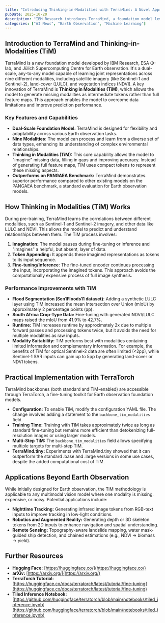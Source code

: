 ```yaml
---
title: "Introducing Thinking-in-Modalities with TerraMind: A Novel Approach to Foundation Models"
pubDate: 2025-10-20
description: "IBM Research introduces TerraMind, a foundation model leveraging 'Thinking in Modalities' (TiM) to enhance Earth observation analysis by generating missing data representations."
categories: ["AI News", "Earth Observation", "Machine Learning"]
---
```


## Introduction to TerraMind and Thinking-in-Modalities (TiM)

TerraMind is a new foundation model developed by IBM Research, ESA Φ-lab, and Jülich Supercomputing Centre for Earth observation. It's a dual-scale, any-to-any model capable of learning joint representations across nine different modalities, including satellite imagery (like Sentinel-1 and Sentinel-2), land-cover (LULC), and vegetation indices (NDVI). A key innovation of TerraMind is **Thinking in Modalities (TiM)**, which allows the model to generate missing modalities as intermediate tokens rather than full feature maps. This approach enables the model to overcome data limitations and improve prediction performance.

### Key Features and Capabilities

*   **Dual-Scale Foundation Model:** TerraMind is designed for flexibility and adaptability across various Earth observation tasks.
*   **Nine Modalities:** The model can process and learn from a diverse set of data types, enhancing its understanding of complex environmental relationships.
*   **Thinking in Modalities (TiM):** This core capability allows the model to "imagine" missing data, filling in gaps and improving accuracy.  Instead of generating full feature maps, TiM uses compact tokens to represent these missing aspects.
*   **Outperforms on PANGAEA Benchmark:** TerraMind demonstrates superior performance compared to other existing models on the PANGAEA benchmark, a standard evaluation for Earth observation models.

## How Thinking in Modalities (TiM) Works

During pre-training, TerraMind learns the correlations between different modalities, such as Sentinel-1 and Sentinel-2 imagery, and other data like LULC and NDVI. This allows the model to predict and understand relationships between them.  The TiM process involves:

1.  **Imagination:** The model pauses during fine-tuning or inference and "imagines" a helpful, but absent, layer of data.
2.  **Token Appending:** It appends these imagined representations as tokens to its input sequence.
3.  **Fine-tuning/Inference:** The fine-tuned encoder continues processing the input, incorporating the imagined tokens. This approach avoids the computationally expensive process of full image synthesis.

### Performance Improvements with TiM

*   **Flood Segmentation (Sen1Floods11 dataset):** Adding a synthetic LULC layer using TiM increased the mean Intersection over Union (mIoU) by approximately 2 percentage points (pp).
*   **South Africa Crop-Type Data:** Fine-tuning with generated NDVI/LULC maps raised the mIoU from 41.9% to 42.7%.
*   **Runtime:** TiM increases runtime by approximately 2x due to multiple forward passes and processing tokens twice, but it avoids the need for multiple modalities as raw inputs.
*   **Modality Suitability:** TiM performs best with modalities containing limited information and complementary information.  For example, the benefits of TiM for optical Sentinel-2 data are often limited (<2pp), while Sentinel-1 SAR inputs can gain up to 5pp by generating land-cover or NDVI tokens.

## Practical Implementation with TerraTorch

TerraMind backbones (both standard and TiM-enabled) are accessible through TerraTorch, a fine-tuning toolkit for Earth observation foundation models.

*   **Configuration:** To enable TiM, modify the configuration YAML file.  The change involves adding a statement to the `backbone_tim_modalities` field.
*   **Training Time:** Training with TiM takes approximately twice as long as standard fine-tuning but remains more efficient than detokenizing full-resolution images or using larger models.
*   **Multi-Step TiM:**  The `backbone_tim_modalities` field allows specifying multiple targets for multi-step TiM.
*   **TerraMind.tiny:**  Experiments with TerraMind.tiny showed that it can outperform the standard .base and .large versions in some use cases, despite the added computational cost of TiM.

## Applications Beyond Earth Observation

While initially designed for Earth observation, the TiM methodology is applicable to any multimodal vision model where one modality is missing, expensive, or noisy. Potential applications include:

*   **Nighttime Tracking:** Generating infrared image tokens from RGB-text inputs to improve tracking in low-light conditions.
*   **Robotics and Augmented Reality:** Generating depth or 3D skeleton tokens from 2D inputs to enhance navigation and spatial understanding.
*   **Remote Sensing:** Topography-aware landslide mapping, water mask-guided ship detection, and chained estimations (e.g., NDVI → biomass → yield).

## Further Resources

*   **Hugging Face:** [https://huggingface.co/](https://huggingface.co/)
*   **arXiv:** [https://arxiv.org/](https://arxiv.org/)
*   **TerraTorch Tutorial:** [https://huggingface.co/docs/terratorch/latest/tutorial/fine-tuning](https://huggingface.co/docs/terratorch/latest/tutorial/fine-tuning)
*   **Tiled Inference Notebook:** [https://github.com/huggingface/terratorch/blob/main/notebooks/tiled_inference.ipynb](https://github.com/huggingface/terratorch/blob/main/notebooks/tiled_inference.ipynb)